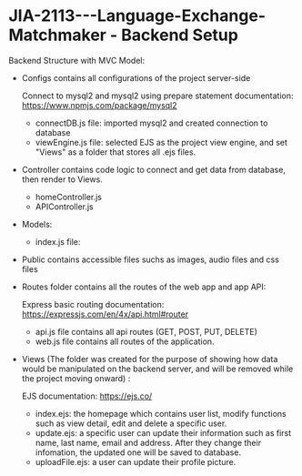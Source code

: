 # JIA-2113---Language-Exchange-Matchmaker - Backend Setup

Backend Structure with MVC Model:
- Configs contains all configurations of the project server-side
  
  Connect to mysql2 and mysql2 using prepare statement documentation: https://www.npmjs.com/package/mysql2
  + connectDB.js file: imported mysql2 and created connection to database
  + viewEngine.js file: selected EJS as the project view engine, and set "Views" as a folder that stores all .ejs files.
- Controller contains code logic to connect and get data from database, then render to Views.
  + homeController.js
  + APIController.js 
- Models:
  + index.js file: 
- Public contains accessible files suchs as images, audio files and css files
- Routes folder contains all the routes of the web app and app API:
    
    Express basic routing documentation: https://expressjs.com/en/4x/api.html#router
  + api.js file contains all api routes (GET, POST, PUT, DELETE)
  + web.js file contains all routes of the application.
- Views (The folder was created for the purpose of showing how data would be manipulated on the backend server, and will be removed while the project moving onward) :
  
  EJS documentation: https://ejs.co/
  + index.ejs: the homepage which contains user list, modify functions such as view detail, edit and delete a specific user.
  + update.ejs: a specific user can update their information such as first name, last name, email and address. After they change their infomation, the updated one will be saved to database. 
  + uploadFile.ejs: a user can update their profile picture. 

